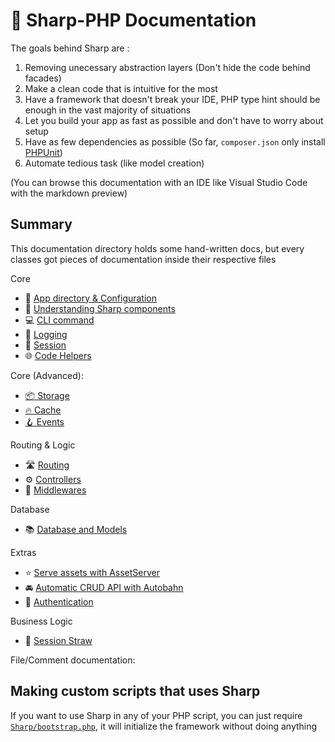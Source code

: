 # 📒 Sharp-PHP Documentation

The goals behind Sharp are :
1. Removing unecessary abstraction layers (Don't hide the code behind facades)
2. Make a clean code that is intuitive for the most
3. Have a framework that doesn't break your IDE, PHP type hint should be enough in the vast majority of situations
4. Let you build your app as fast as possible and don't have to worry about setup
5. Have as few dependencies as possible (So far, `composer.json` only install [PHPUnit](https://phpunit.de/))
6. Automate tedious task (like model creation)

(You can browse this documentation with an IDE like Visual Studio Code with the markdown preview)

## Summary

This documentation directory holds some hand-written docs, but every classes
got pieces of documentation inside their respective files

Core
- 📁 [App directory & Configuration](./core/config.md)
- 🧩 [Understanding Sharp components](./core/components.md)
- 💻 [CLI command](./core/commands.md)
- 📃 [Logging](./core/logging.md)
- 🔏 [Session](./core/session.md)
- 🌐 [Code Helpers](./core/helpers.md)

Core (Advanced):
- [📦 Storage](./env/storage.md)
- [🔥 Cache](./env/Cache.md)
- [🪝 Events](./core/events.md)

Routing & Logic
- 🛣️ [Routing](./logic/routing.md)
- ⚙️  [Controllers](./logic/controllers.md)
- 🚦 [Middlewares](./logic/middlewares.md)
<!-- [(Code) `Request`](../Classes/Http/Request.php) -->
<!-- [(Code) `Response`](../Classes/Http/Response.php) -->

Database
- 📚 [Database and Models](./data/database.md)

Extras
- ⭐️ [Serve assets with AssetServer](./extras/assets.md)
- 🚘 [Automatic CRUD API with Autobahn](./extras/autobahn.md)
- 🔐 [Authentication](./security/auth.md)

Business Logic
- 🥤 [Session Straw](./extras/session-straw.md)

File/Comment documentation:


## Making custom scripts that uses Sharp

If you want to use Sharp in any of your PHP script, you can just
require [`Sharp/bootstrap.php`](../bootstrap.php), it will initialize
the framework without doing anything